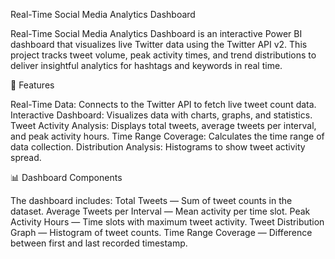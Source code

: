 Real-Time Social Media Analytics Dashboard

Real-Time Social Media Analytics Dashboard is an interactive Power BI dashboard that visualizes live Twitter data using the Twitter API v2. This project tracks tweet volume, peak activity times, and trend distributions to deliver insightful analytics for hashtags and keywords in real time.

📌 Features

Real-Time Data: Connects to the Twitter API to fetch live tweet count data.
Interactive Dashboard: Visualizes data with charts, graphs, and statistics.
Tweet Activity Analysis: Displays total tweets, average tweets per interval, and peak activity hours.
Time Range Coverage: Calculates the time range of data collection.
Distribution Analysis: Histograms to show tweet activity spread.

📊 Dashboard Components

The dashboard includes:
Total Tweets — Sum of tweet counts in the dataset.
Average Tweets per Interval — Mean activity per time slot.
Peak Activity Hours — Time slots with maximum tweet activity.
Tweet Distribution Graph — Histogram of tweet counts.
Time Range Coverage — Difference between first and last recorded timestamp.
